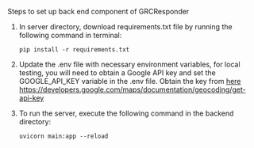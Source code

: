 Steps to set up back end component of GRCResponder

1. In server directory, download requirements.txt file by running the following command in terminal:
   ```
   pip install -r requirements.txt
   ```
2. Update the .env file with necessary environment variables, for local testing, you will need to obtain a Google API key and set the GOOGLE_API_KEY variable in the .env file. Obtain the key from [here](https://ai.google.dev/gemini-api/docs/api-key)
   https://developers.google.com/maps/documentation/geocoding/get-api-key
   
3. To run the server, execute the following command in the backend directory:
   ```
   uvicorn main:app --reload
   ```